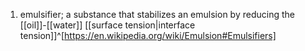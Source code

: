1. emulsifier; a substance that stabilizes an emulsion by reducing the [[oil]]-[[water]] [[surface tension|interface tension]]^[https://en.wikipedia.org/wiki/Emulsion#Emulsifiers]